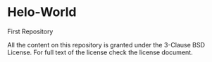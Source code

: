# Helo-World
First Repository

All the content on this repository is granted under the 
3-Clause BSD License.
For full text of the license check the license document.
